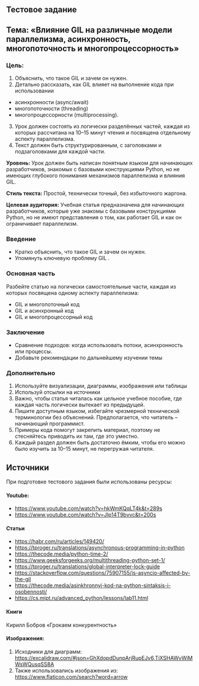 ## Тестовое задание
## Тема: «Влияние GIL на различные модели параллелизма, асинхронность, многопоточность и многопроцессорность»

### Цель:
1. Объяснить, что такое GIL и зачем он нужен.
2. Детально  рассказать, как GIL влияет на выполнение кода при использовании
* асинхронности (async/await)
* многопоточности (threading)
* многопроцессорности (multiprocessing).
3. Урок должен состоять из логически разделённых частей, каждая из которых рассчитана на
10–15 минут чтения и посвящена отдельному аспекту параллелизма.
4. Текст должен быть структурированным, с заголовками и подзаголовками для каждой
части.

**Уровень:** Урок должен быть написан понятным языком для начинающих разработчиков, знакомых
с базовыми конструкциями Python, но не имеющих глубокого понимания механизмов
параллелизма и влияния GIL.

**Стиль текста:** Простой, технически точный, без избыточного жаргона.

**Целевая аудитория:** Учебная статья предназначена для начинающих разработчиков, которые уже
знакомы с базовыми конструкциями Python, но не имеют представления о том, как работает GIL и
как он ограничивает параллелизм.

### Введение
* Кратко объяснить, что такое GIL и зачем он нужен.
* Упомянуть ключевую проблему GIL .

### Основная часть
Разбейте статью на логически самостоятельные части, каждая из которых посвящена одному
аспекту параллелизма:
* GIL и многопоточный код
* GIL и асинхронный код
* GIL и многопроцессорный код

### Заключение
* Сравнение подходов: когда использовать потоки, асинхронность или процессы.
* Добавьте рекомендации по дальнейшему изучении темы

### Дополнительно
1. Используйте визуализации, диаграммы, изображения или таблицы
2. Используй отсылки на источники
3. Важно, чтобы статья читалась как цельное учебное пособие, где каждая часть логически вытекает из предыдущей.
4. Пишите доступным языком, избегайте чрезмерной технической терминологии без объяснений. Предполагается, что читатель – начинающий программист.
5. Примеры кода помогут закрепить материал, поэтому не стесняйтесь приводить их там, где это уместно.
6. Каждый раздел должен быть достаточно ёмким, чтобы его можно было изучить за 10–15 минут, не перегружая читателя.


## Источники
При подготовке тестового задания были использованы ресурсы:
#### Youtube:
* https://www.youtube.com/watch?v=hkWmKQqLT4k&t=289s
* https://www.youtube.com/watch?v=JIp14T9bvvc&t=200s
#### Статьи
* https://habr.com/ru/articles/149420/
* https://tproger.ru/translations/asynchronous-programming-in-python
* https://thecode.media/python-time-2/
* https://www.geeksforgeeks.org/multithreading-python-set-1/
* https://tproger.ru/translations/global-interpreter-lock-guide
* https://stackoverflow.com/questions/75907155/is-asyncio-affected-by-the-gil
* https://thecode.media/asinkhronnyj-kod-na-python-sintaksis-i-osobennosti/
* https://cs.mipt.ru/advanced_python/lessons/lab11.html
#### Книги
Кирилл Бобров «Грокаем конкурентность»
#### Изображения:
1. Исходники для диаграмм: https://excalidraw.com/#json=GhXdopdDunpArjRupEJv6,TiXSHAWvWiMWsWQusqSS8A
2. Также использовались изображения из: https://www.flaticon.com/search?word=arrow
